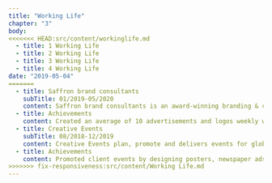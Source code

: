 ```yaml
---
title: "Working Life"
chapter: "3"
body:
<<<<<<< HEAD:src/content/workinglife.md
  - title: 1 Working Life
  - title: 2 Working Life
  - title: 3 Working Life
  - title: 4 Working Life
date: "2019-05-04"
=======
  - title: Saffron brand consultants
    subTitle: 01/2019-05/2020
    content: Saffron brand consultants is an award-winning branding & creative agency that helps clients to communicate through graphic design & art direction.
  - title: Achievements
    content: Created an average of 10 advertisements and logos weekly with Illustrator and InDesign. Managed 8-10 graphics editing projects per day including retouching, colour correction and enhancing/arranging photos for use in final production. Supervised project team of four that developed large-scale print projects with 100+ pieces. Ensured compliance with agency design guidelines. Reviewed design models, drawings and design documents for quality and accuracy.
  - title: Creative Events
    subTitle: 08/2018-12/2019
    content: Creative Events plan, promote and delivers events for global brand. I worked in the graphic design department to promote the events.
  - title: Achievements
    content: Promoted client events by designing posters, newspaper ads and other promotional materials with a 100% record of meeting deadlines. Improved clients’ brand identity by applying design principles, typography, colour theory, and composition to their promotional materials. Helped with marketing strategies and research.
>>>>>>> fix-responsiveness:src/content/Working Life.md
---
```

